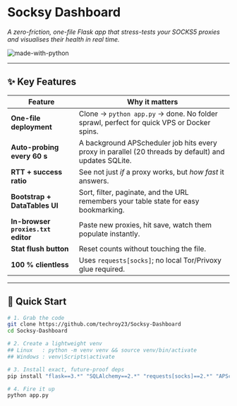# Socksy Dashboard
*A zero-friction, one-file Flask app that stress-tests your SOCKS5 proxies and visualises their health in real time.*

![made-with-python](https://img.shields.io/badge/Made%20with-Python%203.11+-blue.svg)

---

## ✨ Key Features
| Feature | Why it matters |
|---------|----------------|
| **One-file deployment** | Clone → `python app.py` → done. No folder sprawl, perfect for quick VPS or Docker spins. |
| **Auto-probing every 60 s** | A background APScheduler job hits every proxy in parallel (20 threads by default) and updates SQLite. |
| **RTT + success ratio** | See not just *if* a proxy works, but *how fast* it answers. |
| **Bootstrap + DataTables UI** | Sort, filter, paginate, and the URL remembers your table state for easy bookmarking. |
| **In-browser `proxies.txt` editor** | Paste new proxies, hit save, watch them populate instantly. |
| **Stat flush button** | Reset counts without touching the file. |
| **100 % clientless** | Uses `requests[socks]`; no local Tor/Privoxy glue required. |

---

## 🚀 Quick Start

```bash
# 1. Grab the code
git clone https://github.com/techroy23/Socksy-Dashboard
cd Socksy-Dashboard

# 2. Create a lightweight venv
## Linux   : python -m venv venv && source venv/bin/activate
## Windows : venv\Scripts\activate

# 3. Install exact, future-proof deps
pip install "flask==3.*" "SQLAlchemy==2.*" "requests[socks]==2.*" "APScheduler==3.*"

# 4. Fire it up
python app.py
